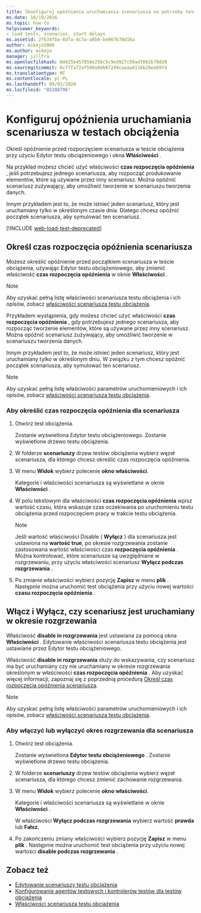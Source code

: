 ```yaml
---
title: Skonfiguruj opóźnienia uruchamiania scenariusza na potrzeby testowania obciążenia
ms.date: 10/19/2016
ms.topic: how-to
helpviewer_keywords:
- load tests, scenarios, start delays
ms.assetid: 2f634fba-8dfa-4c7a-a8b9-be867b78d16a
author: mikejo5000
ms.author: mikejo
manager: jillfra
ms.openlocfilehash: 0d425b457056e256c5c9ed927c99adf002b78dd9
ms.sourcegitcommit: 6cfffa72af599a9d667249caaaa411bb28ea69fd
ms.translationtype: MT
ms.contentlocale: pl-PL
ms.lasthandoff: 09/02/2020
ms.locfileid: "85288796"
---
```

# <a name="configure-scenario-start-delays-in-load-tests"></a>Konfiguruj opóźnienia uruchamiania scenariusza w testach obciążenia

Określ opóźnienie przed rozpoczęciem scenariusza w teście obciążenia przy użyciu Edytor testu obciążeniowego i okna **Właściwości** .

Na przykład możesz chcieć użyć właściwości **czas rozpoczęcia opóźnienia** , jeśli potrzebujesz jednego scenariusza, aby rozpocząć produkowanie elementów, które są używane przez inny scenariusz. Można opóźnić scenariusz zużywający, aby umożliwić tworzenie w scenariuszu tworzenia danych.

Innym przykładem jest to, że może istnieć jeden scenariusz, który jest uruchamiany tylko w określonym czasie dnia. Dlatego chcesz opóźnić początek scenariusza, aby symulować ten scenariusz.

[!INCLUDE [web-load-test-deprecated](includes/web-load-test-deprecated.md)]

## <a name="specify-the-delay-start-time-of-a-scenario"></a>Określ czas rozpoczęcia opóźnienia scenariusza

Możesz określić opóźnienie przed początkiem scenariusza w teście obciążenia, używając Edytor testu obciążeniowego, aby zmienić właściwość **czas rozpoczęcia opóźnienia** w oknie **Właściwości** .

> [!NOTE]
> Aby uzyskać pełną listę właściwości scenariusza testu obciążenia i ich opisów, zobacz [właściwości scenariusza testu obciążenia](../test/load-test-scenario-properties.md).

Przykładem wystąpienia, gdy możesz chcieć użyć właściwości **czas rozpoczęcia opóźnienia** , gdy potrzebujesz jednego scenariusza, aby rozpocząć tworzenie elementów, które są używane przez inny scenariusz. Można opóźnić scenariusz zużywający, aby umożliwić tworzenie w scenariuszu tworzenia danych.

Innym przykładem jest to, że może istnieć jeden scenariusz, który jest uruchamiany tylko w określonym dniu. W związku z tym chcesz opóźnić początek scenariusza, aby symulować ten scenariusz.

> [!NOTE]
> Aby uzyskać pełną listę właściwości parametrów uruchomieniowych i ich opisów, zobacz [właściwości scenariusza testu obciążenia](../test/load-test-scenario-properties.md).

### <a name="to-specify-the-delay-start-time-for-a-scenario"></a>Aby określić czas rozpoczęcia opóźnienia dla scenariusza

1. Otwórz test obciążenia.

     Zostanie wyświetlona Edytor testu obciążeniowego. Zostanie wyświetlone drzewo testu obciążenia.

2. W folderze **scenariuszy** drzew testów obciążenia wybierz węzeł scenariusza, dla którego chcesz określić czas rozpoczęcia opóźnienia.

3. W menu **Widok** wybierz polecenie **okno właściwości**.

     Kategorie i właściwości scenariusza są wyświetlane w oknie **Właściwości** .

4. W polu tekstowym dla właściwości **czas rozpoczęcia opóźnienia** wpisz wartość czasu, która wskazuje czas oczekiwania po uruchomieniu testu obciążenia przed rozpoczęciem pracy w trakcie testu obciążenia.

    > [!NOTE]
    > Jeśli wartość właściwości Disable ( **Wyłącz** ) dla scenariusza jest ustawiona na **wartość true**, po okresie rozgrzewania zostanie zastosowana wartość właściwości czas **rozpoczęcia opóźnienia** . Można kontrolować, które scenariusze są uwzględniane w rozgrzewaniu, przy użyciu właściwości scenariusz **Wyłącz podczas rozgrzewania** .

5. Po zmianie właściwości wybierz pozycję **Zapisz** w menu **plik** . Następnie można uruchomić test obciążenia przy użyciu nowej wartości **czasu rozpoczęcia opóźnienia** .

## <a name="enable-and-disable-whether-a-scenario-runs-during-the-warm-up-period"></a>Włącz i Wyłącz, czy scenariusz jest uruchamiany w okresie rozgrzewania

Właściwość **disable in rozgrzewania** jest ustawiana za pomocą okna **Właściwości** . Edytowanie właściwości scenariusza testu obciążenia jest ustawiane przez Edytor testu obciążeniowego.

Właściwość **disable in rozgrzewania** służy do wskazywania, czy scenariusz ma być uruchamiany czy nie uruchamiany w okresie rozgrzewania określonym w właściwości **czas rozpoczęcia opóźnienia** . Aby uzyskać więcej informacji, zapoznaj się z poprzednią procedurą [Określ czas rozpoczęcia opóźnienia scenariusza](#specify-the-delay-start-time-of-a-scenario).

> [!NOTE]
> Aby uzyskać pełną listę właściwości parametrów uruchomieniowych i ich opisów, zobacz [właściwości scenariusza testu obciążenia](../test/load-test-scenario-properties.md).

### <a name="to-enable-or-disable-the-warm-up-period-for-a-scenario"></a>Aby włączyć lub wyłączyć okres rozgrzewania dla scenariusza

1. Otwórz test obciążenia.

     Zostanie wyświetlona **Edytor testu obciążeniowego** . Zostanie wyświetlone drzewo testu obciążenia.

2. W folderze **scenariuszy** drzew testów obciążenia wybierz węzeł scenariusza, dla którego chcesz zmienić zachowanie rozgrzewania.

3. W menu **Widok** wybierz polecenie **okno właściwości**.

     Kategorie i właściwości scenariusza są wyświetlane w oknie **Właściwości** .

     W właściwości **Wyłącz podczas rozgrzewania** wybierz wartość **prawda** lub **Fałsz.**

4. Po zakończeniu zmiany właściwości wybierz pozycję **Zapisz** w menu **plik** . Następnie można uruchomić test obciążenia przy użyciu nowej wartości **disable podczas rozgrzewania** .

## <a name="see-also"></a>Zobacz też

- [Edytowanie scenariuszy testu obciążenia](../test/edit-load-test-scenarios.md)
- [Konfigurowanie agentów testowych i kontrolerów testów dla testów obciążenia](../test/configure-test-agents-and-controllers-for-load-tests.md)
- [Właściwości scenariusza testu obciążenia](../test/load-test-scenario-properties.md)
